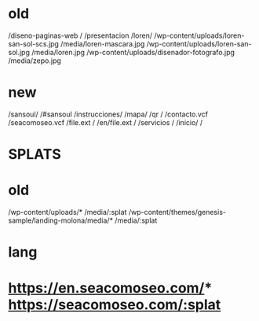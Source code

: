 # old
/diseno-paginas-web /
/presentacion /loren/
/wp-content/uploads/loren-san-sol-scs.jpg /media/loren-mascara.jpg
/wp-content/uploads/loren-san-sol.jpg /media/loren.jpg
/wp-content/uploads/disenador-fotografo.jpg /media/zepo.jpg

# new
/sansoul/ /#sansoul
/instrucciones/ /mapa/
/qr /
/contacto.vcf /seacomoseo.vcf
/file.ext /
/en/file.ext /
/servicios /
/inicio/ /

# SPLATS

# old
/wp-content/uploads/* /media/:splat
/wp-content/themes/genesis-sample/landing-molona/media/* /media/:splat

# lang
# https://en.seacomoseo.com/* https://seacomoseo.com/:splat
